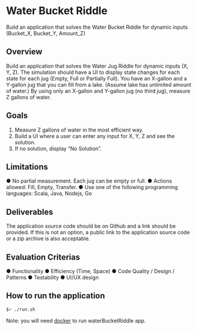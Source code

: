 # Water Bucket Riddle

Build an application that solves the Water Bucket Riddle for dynamic inputs (Bucket_X, Bucket_Y, Amount_Z)


## Overview

Build an application that solves the Water Jug Riddle for dynamic inputs (X, Y, Z). The simulation
should have a UI to display state changes for each state for each jug (Empty, Full or Partially Full).
You have an X-gallon and a Y-gallon jug that you can fill from a lake. (Assume lake has unlimited
amount of water.) By using only an X-gallon and Y-gallon jug (no third jug), measure Z gallons of
water.

## Goals

1. Measure Z gallons of water in the most efficient way.
2. Build a UI where a user can enter any input for X, Y, Z and see the solution.
3. If no solution, display “No Solution”.

## Limitations

● No partial measurement. Each jug can be empty or full.
● Actions allowed: Fill, Empty, Transfer.
● Use one of the following programming languages: Scala, Java, Nodejs, Go

## Deliverables

The application source code should be on Github and a link should be provided. If this is not an
option, a public link to the application source code or a zip archive is also acceptable.

## Evaluation Criterias

● Functionality
● Efficiency (Time, Space)
● Code Quality / Design / Patterns
● Testability
● UI/UX design

## How to run the application

```bash
$> ./run.sh
```

Note: you will need [docker](https://www.docker.com/) to run waterBucketRiddle app.

